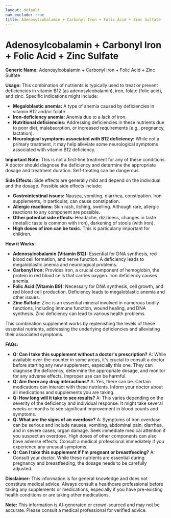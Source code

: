 ```yaml
---
layout: default
nav_exclude: true
title: Adenosylcobalamin + Carbonyl Iron + Folic Acid + Zinc Sulfate
---
```


# Adenosylcobalamin + Carbonyl Iron + Folic Acid + Zinc Sulfate

**Generic Name:** Adenosylcobalamin + Carbonyl Iron + Folic Acid + Zinc Sulfate

**Usage:** This combination of nutrients is typically used to treat or prevent deficiencies in vitamin B12 (as adenosylcobalamin), iron, folate (folic acid), and zinc.  Specific indications might include:

* **Megaloblastic anemia:**  A type of anemia caused by deficiencies in vitamin B12 and/or folate.
* **Iron-deficiency anemia:** Anemia due to a lack of iron.
* **Nutritional deficiencies:**  Addressing deficiencies in these nutrients due to poor diet, malabsorption, or increased requirements (e.g., pregnancy, lactation).
* **Neurological symptoms associated with B12 deficiency:**  While not a primary treatment, it may help alleviate some neurological symptoms associated with vitamin B12 deficiency.

**Important Note:** This is not a first-line treatment for any of these conditions.  A doctor should diagnose the deficiency and determine the appropriate dosage and treatment duration. Self-treating can be dangerous.


**Side Effects:** Side effects are generally mild and depend on the individual and the dosage. Possible side effects include:

* **Gastrointestinal issues:**  Nausea, vomiting, diarrhea, constipation.  Iron supplements, in particular, can cause constipation.
* **Allergic reactions:**  Skin rash, itching, swelling.  Although rare, allergic reactions to any component are possible.
* **Other potential side effects:**  Headache, dizziness, changes in taste (metallic taste is common with iron), darkening of stools (with iron).
* **High doses of iron can be toxic.**  This is particularly important for children.


**How it Works:**

* **Adenosylcobalamin (Vitamin B12):**  Essential for DNA synthesis, red blood cell formation, and nerve function.  A deficiency leads to megaloblastic anemia and neurological problems.
* **Carbonyl Iron:**  Provides iron, a crucial component of hemoglobin, the protein in red blood cells that carries oxygen.  Iron deficiency causes anemia.
* **Folic Acid (Vitamin B9):**  Necessary for DNA synthesis, cell growth, and red blood cell production.  Deficiency leads to megaloblastic anemia and other issues.
* **Zinc Sulfate:**  Zinc is an essential mineral involved in numerous bodily functions, including immune function, wound healing, and DNA synthesis.  Zinc deficiency can lead to various health problems.

This combination supplement works by replenishing the levels of these essential nutrients, addressing the underlying deficiencies and alleviating their associated symptoms.


**FAQs:**

* **Q: Can I take this supplement without a doctor's prescription?** A:  While available over-the-counter in some areas, it's crucial to consult a doctor before starting any new supplement, especially this one.  They can diagnose the deficiency, determine the appropriate dosage, and monitor for any adverse effects.  Improper use can be harmful.
* **Q:  Are there any drug interactions?** A: Yes, there can be.  Certain medications can interact with these nutrients.  Inform your doctor about all medications and supplements you are taking.
* **Q: How long will it take to see results?** A: This varies depending on the severity of the deficiency and individual response.  It might take several weeks or months to see significant improvement in blood counts and symptoms.
* **Q: What are the signs of an overdose?** A:  Symptoms of iron overdose can be serious and include nausea, vomiting, abdominal pain, diarrhea, and in severe cases, organ damage.  Seek immediate medical attention if you suspect an overdose.  High doses of other components can also have adverse effects.  Consult a medical professional immediately if you experience any unusual symptoms.
* **Q:  Can I take this supplement if I'm pregnant or breastfeeding?** A:  Consult your doctor.  While these nutrients are essential during pregnancy and breastfeeding, the dosage needs to be carefully adjusted.


**Disclaimer:** This information is for general knowledge and does not constitute medical advice.  Always consult a healthcare professional before taking any supplements or medications, especially if you have pre-existing health conditions or are taking other medications.


**Note:** This information is AI-generated or crowd-sourced and may not be accurate. Please consult a medical professional for verified advice.